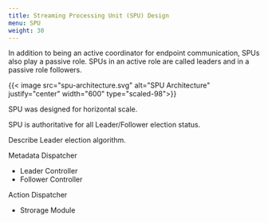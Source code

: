 ```yaml
---
title: Streaming Processing Unit (SPU) Design
menu: SPU
weight: 30
---
```


In addition to being an active coordinator for endpoint communication, SPUs also play a passive role. SPUs in an active role are called leaders and in a passive role followers. 

{{< image src="spu-architecture.svg" alt="SPU Architecture" justify="center" width="600" type="scaled-98">}}

SPU was designed for horizontal scale.

SPU is authoritative for all Leader/Follower election status.

Describe Leader election algorithm.


Metadata Dispatcher

* Leader Controller
* Follower Controller

Action Dispatcher

* Strorage Module

